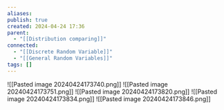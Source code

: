 ```yaml
---
aliases: 
publish: true
created: 2024-04-24 17:36
parent:
  - "[[Distribution comparing]]"
connected:
  - "[[Discrete Random Variable]]"
  - "[[General Random Variables]]"
tags: []
---
```

![[Pasted image 20240424173740.png]]
![[Pasted image 20240424173751.png]]
![[Pasted image 20240424173820.png]]
![[Pasted image 20240424173834.png]]
![[Pasted image 20240424173846.png]]